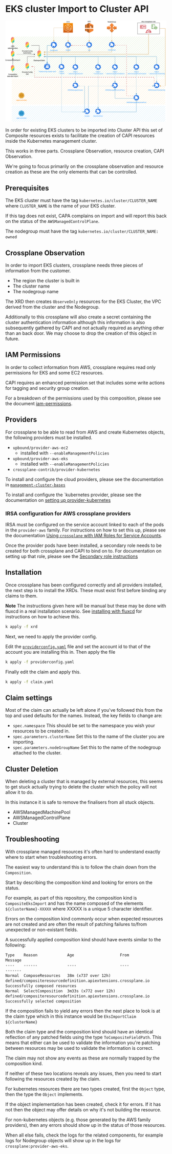 # EKS cluster Import to Cluster API

![Crossplane to ClusterAPI relationships](./docs/images/crossplane-capi-relationships.png)

In order for existing EKS clusters to be imported into Cluster API this
set of Composite resources exists to facilitate the creation of CAPI resources
inside the Kubernetes management cluster.

This works in three parts. Crossplane Observation, resource creation, CAPI
Observation.

We're going to focus primarily on the crossplane observation and resource
creation as these are the only elements that can be controlled.

## Prerequisites

The EKS cluster must have the tag `kubernetes.io/cluster/CLUSTER_NAME` where
`CLUSTER_NAME` is the name of your EKS cluster.

If this tag does not exist, CAPA complains on import and will report this back
on the status of the `AWSManagedControlPlane`.

The nodegroup must have the tag `kubernetes.io/cluster/CLUSTER_NAME: owned`

## Crossplane Observation

In order to import EKS clusters, crossplane needs three pieces of information
from the customer.

- The region the cluster is built in
- The cluster name
- The nodegroup name

The XRD then creates `ObserveOnly` resources for the EKS Cluster, the VPC
derived from the cluster and the Nodegroup.

Additionally to this crossplane will also create a secret containing the cluster
authentication information although this information is also subsequently
gathered by CAPI and not actually required as anything other than an back door.
We may choose to drop the creation of this object in future.

## IAM Permissions

In order to collect information from AWS, crossplane requires read only
permissions for EKS and some EC2 resources.

CAPI requires an enhanced permission set that includes some write actions for
tagging and security group creation.

For a breakdown of the permissions used by this composition, please see the
document [iam-permissions](./docs/iam-permissions.md).

## Providers

For crossplane to be able to read from AWS and create Kubernetes objects, the
following providers must be installed.

- `upbound/provider-aws-ec2`
  - installed with `--enableManagementPolicies`
- `upbound/provider-aws-eks`
  - installed with `--enableManagementPolicies`
- `crossplane-contrib/provider-kubernetes`

To install and configure the cloud providers, please see the documentation in
[`management-cluster-bases`](https://github.com/giantswarm/management-cluster-bases/tree/main/extras/crossplane)

To install and configure the `kubernetes provider, please see the documentation
on [setting up provider-kubernetes](./docs/install-kubernetes-provider.md)

### IRSA configuration for AWS crossplane providers

IRSA must be configured on the service account linked to each of the pods in the
`provider-aws` family. For instructions on how to set this up, please see the
documentation [Using `crossplane` with IAM Roles for Service Accounts](https://github.com/giantswarm/management-cluster-bases/tree/main/extras/crossplane/providers/upbound/aws#using-crossplane-with-iam-roles-for-service-accounts).

Once the provider pods have been installed, a secondary role needs to be created
for both crossplane and CAPI to bind on to. For documentation on setting up that
role, please see the [Secondary role instructions](./docs/secondary-role-instructions.md)

## Installation

Once crossplane has been configured correctly and all providers installed, the
next step is to  install the XRDs. These must exist first before binding any
claims to them.

**Note** The instructions given here will be manual but these may be done with
fluxcd in a real installation scenario. See [installing with fluxcd](./docs/installing-with-fluxcd.md)
for instructions on how to achieve this.

```bash
k apply -f xrd
```

Next, we need to apply the provider config.

Edit the [`providerconfig.yaml`](./providerconfig.yaml) file and set the account
id to that of the account you are installing this in. Then apply the file

```bash
k apply -f providerconfig.yaml
```

Finally edit the claim and apply this.

```bash
k apply -f claim.yaml
```

## Claim settings

Most of the claim can actually be left alone if you've followed this from the
top and used defaults for the names. Instead, the key fields to change are:

- `spec.namespace` This should be set to the namespace you wish your resources
  to be created in.
- `spec.parameters.clusterName` Set this to the name of the cluster you are
  importing.
- `spec.parameters.nodeGroupName` Set this to the name of the nodegroup attached
  to the cluster.

## Cluster Deletion

When deleting a cluster that is managed by external resources, this seems to get
stuck actually trying to delete the cluster which the policy will not allow it
to do.

In this instance it is safe to remove the finalisers from all stuck objects.

- AWSManagedMachinePool
- AWSManagedControlPlane
- Cluster

## Troubleshooting

With crossplane managed resources it's often hard to understand exactly where
to start when troubleshooting errors.

The easiest way to understand this is to follow the chain down from the
`Composition`.

Start by describing the composition kind and looking for errors on the status.

For example, as part of this repository, the composition kind is
`CompositeEksImport` and has the name composed of the elements `${clusterName}-XXXXX`
where XXXXX is a unique 5 character identifier.

Errors on the composition kind commonly occur when expected resources are not
created and are often the result of patching failures to/from unexpected or
non-existant fields.

A successfully applied composition kind should have events similar to the
following:

```nohighlight
Type    Reason             Age                    From                                                             Message
----    ------             ----                   ----                                                             -------
Normal  ComposeResources   38m (x737 over 12h)    defined/compositeresourcedefinition.apiextensions.crossplane.io  Successfully composed resources
Normal  SelectComposition  3m33s (x772 over 12h)  defined/compositeresourcedefinition.apiextensions.crossplane.io  Successfully selected composition
```

If the composition fails to yield any errors then the next place to look is at
the claim type which in this instance would be `EksImportClaim ${clusterName}`

Both the claim type and the composition kind should have an identical reflection
of any patched fields using the type `ToCompositeFieldPath`. This means that
either can be used to validate the information you're patching between resources
may be used to validate the information is correct.

The claim may not show any events as these are normally trapped by the
composition kind.

If neither of these two locations reveals any issues, then you need to start
following the resources created by the claim.

For kubernetes resources there are two types created, first the `Object` type,
then the type the `Object` implements.

If the object implementation has been created, check it for errors. If it has not
then the object may offer details on why it's not building the resource.

For non-kubernetes objects (e.g. those generated by the AWS family providers),
then any errors should show up in the status of those resources.

When all else fails, check the logs for the related components, for example
logs for Nodegroup objects will show up in the logs for
`crossplane:provider-aws-eks`.
